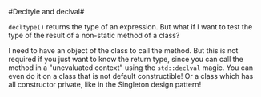 #Decltyle and declval#

`decltype()` returns the type of an expression. But what if I want to test the type of the result of a non-static method of a class?

I need to have an object of the class to call the method. But this is not required if you just want to know the return type, since you can call the method in a "unevaluated context" using the `std::declval` magic. You can even do it on a class that is not default constructible! Or a class which has all constructor private, like in the Singleton design pattern!

